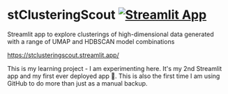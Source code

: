 # stClusteringScout   [![Streamlit App](https://static.streamlit.io/badges/streamlit_badge_black_white.svg)](https://stclusteringscout.streamlit.app)
Streamlit app to explore clusterings of high-dimensional data generated with a range of  UMAP and HDBSCAN model combinations

https://stclusteringscout.streamlit.app/

This is my learning project - I am experimenting here. It's my 2nd Streamlit app and my first ever deployed app 🥂. This is also the first time I am using GitHub to do more than just as a manual backup. 

